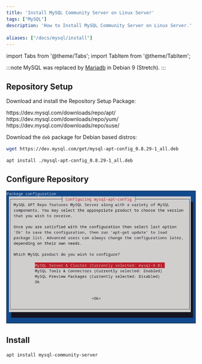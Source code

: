 ```yaml
---
title: 'Install MySQL Community Server on Linux Server'
tags: ["MySQL"]
description: 'How to Install MySQL Community Server on Linux Server.'

aliases: ["/docs/mysql/install"]
---
```


import Tabs from '@theme/Tabs';
import TabItem from '@theme/TabItem';

:::note
MySQL was replaced by [Mariadb](../../mariadb/setup/index.en.md) in Debian 9 (Stretch).
:::

## Repository Setup

Download and install the Repository Setup Package:

<Tabs>
  <TabItem value="apt" label="APT" default>
    https://dev.mysql.com/downloads/repo/apt/
  </TabItem>
  <TabItem value="yum" label="Yum">
    https://dev.mysql.com/downloads/repo/yum/
  </TabItem>
  <TabItem value="suse" label="SUSE">
    https://dev.mysql.com/downloads/repo/suse/
  </TabItem>
</Tabs>

Download the `deb` package for Debian based distros:

```bash
wget https://dev.mysql.com/get/mysql-apt-config_0.8.29-1_all.deb
```

```bash
apt install ./mysql-apt-config_0.8.29-1_all.deb
```

## Configure Repository

![MySQL Configure](configure.webp)

## Install

```bash
apt install mysql-community-server
```